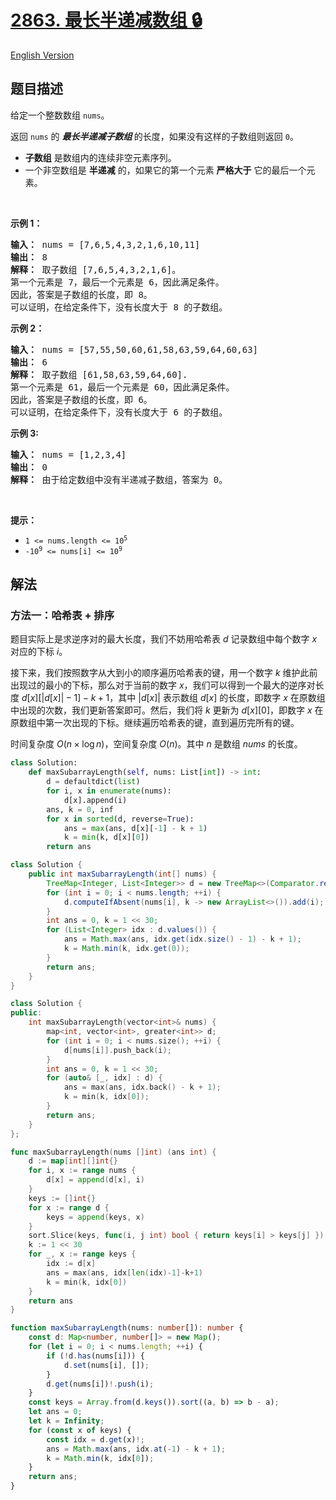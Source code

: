 # [2863. 最长半递减数组 🔒](https://leetcode.cn/problems/maximum-length-of-semi-decreasing-subarrays)

[English Version](/solution/2800-2899/2863.Maximum%20Length%20of%20Semi-Decreasing%20Subarrays/README_EN.md)

<!-- tags:数组,哈希表,排序 -->

## 题目描述

<!-- 这里写题目描述 -->

<p>给定一个整数数组 <code>nums</code>。</p>

<p>返回 <code>nums</code> 的&nbsp;<em><strong>最长半递减子数组&nbsp;</strong></em>的长度，如果没有这样的子数组则返回 <code>0</code>。</p>

<ul>
	<li><strong>子数组</strong> 是数组内的连续非空元素序列。</li>
	<li>一个非空数组是 <strong>半递减</strong> 的，如果它的第一个元素 <strong>严格大于</strong> 它的最后一个元素。</li>
</ul>

<p>&nbsp;</p>

<p><strong class="example">示例 1：</strong></p>

<pre>
<strong>输入：</strong> nums = [7,6,5,4,3,2,1,6,10,11]
<b>输出：</b> 8
<b>解释：</b> 取子数组 [7,6,5,4,3,2,1,6]。
第一个元素是 7，最后一个元素是 6，因此满足条件。
因此，答案是子数组的长度，即 8。
可以证明，在给定条件下，没有长度大于 8 的子数组。
</pre>

<p><strong class="example">示例 2：</strong></p>

<pre>
<b>输入：</b> nums = [57,55,50,60,61,58,63,59,64,60,63]
<b>输出：</b> 6
<b>解释：</b> 取子数组 [61,58,63,59,64,60].
第一个元素是 61，最后一个元素是 60，因此满足条件。
因此，答案是子数组的长度，即 6。
可以证明，在给定条件下，没有长度大于 6 的子数组。
</pre>

<p><b>示例 3:</b></p>

<pre>
<b>输入：</b> nums = [1,2,3,4]
<b>输出：</b> 0
<b>解释：</b> 由于给定数组中没有半递减子数组，答案为 0。
</pre>

<p>&nbsp;</p>

<p><b>提示：</b></p>

<ul>
	<li><code>1 &lt;= nums.length &lt;= 10<sup>5</sup></code></li>
	<li><code>-10<sup>9</sup> &lt;= nums[i] &lt;= 10<sup>9</sup></code></li>
</ul>

## 解法

### 方法一：哈希表 + 排序

题目实际上是求逆序对的最大长度，我们不妨用哈希表 $d$ 记录数组中每个数字 $x$ 对应的下标 $i$。

接下来，我们按照数字从大到小的顺序遍历哈希表的键，用一个数字 $k$ 维护此前出现过的最小的下标，那么对于当前的数字 $x$，我们可以得到一个最大的逆序对长度 $d[x][|d[x]|-1]-k + 1$，其中 $|d[x]|$ 表示数组 $d[x]$ 的长度，即数字 $x$ 在原数组中出现的次数，我们更新答案即可。然后，我们将 $k$ 更新为 $d[x][0]$，即数字 $x$ 在原数组中第一次出现的下标。继续遍历哈希表的键，直到遍历完所有的键。

时间复杂度 $O(n \times \log n)$，空间复杂度 $O(n)$。其中 $n$ 是数组 $nums$ 的长度。

<!-- tabs:start -->

```python
class Solution:
    def maxSubarrayLength(self, nums: List[int]) -> int:
        d = defaultdict(list)
        for i, x in enumerate(nums):
            d[x].append(i)
        ans, k = 0, inf
        for x in sorted(d, reverse=True):
            ans = max(ans, d[x][-1] - k + 1)
            k = min(k, d[x][0])
        return ans
```

```java
class Solution {
    public int maxSubarrayLength(int[] nums) {
        TreeMap<Integer, List<Integer>> d = new TreeMap<>(Comparator.reverseOrder());
        for (int i = 0; i < nums.length; ++i) {
            d.computeIfAbsent(nums[i], k -> new ArrayList<>()).add(i);
        }
        int ans = 0, k = 1 << 30;
        for (List<Integer> idx : d.values()) {
            ans = Math.max(ans, idx.get(idx.size() - 1) - k + 1);
            k = Math.min(k, idx.get(0));
        }
        return ans;
    }
}
```

```cpp
class Solution {
public:
    int maxSubarrayLength(vector<int>& nums) {
        map<int, vector<int>, greater<int>> d;
        for (int i = 0; i < nums.size(); ++i) {
            d[nums[i]].push_back(i);
        }
        int ans = 0, k = 1 << 30;
        for (auto& [_, idx] : d) {
            ans = max(ans, idx.back() - k + 1);
            k = min(k, idx[0]);
        }
        return ans;
    }
};
```

```go
func maxSubarrayLength(nums []int) (ans int) {
	d := map[int][]int{}
	for i, x := range nums {
		d[x] = append(d[x], i)
	}
	keys := []int{}
	for x := range d {
		keys = append(keys, x)
	}
	sort.Slice(keys, func(i, j int) bool { return keys[i] > keys[j] })
	k := 1 << 30
	for _, x := range keys {
		idx := d[x]
		ans = max(ans, idx[len(idx)-1]-k+1)
		k = min(k, idx[0])
	}
	return ans
}
```

```ts
function maxSubarrayLength(nums: number[]): number {
    const d: Map<number, number[]> = new Map();
    for (let i = 0; i < nums.length; ++i) {
        if (!d.has(nums[i])) {
            d.set(nums[i], []);
        }
        d.get(nums[i])!.push(i);
    }
    const keys = Array.from(d.keys()).sort((a, b) => b - a);
    let ans = 0;
    let k = Infinity;
    for (const x of keys) {
        const idx = d.get(x)!;
        ans = Math.max(ans, idx.at(-1) - k + 1);
        k = Math.min(k, idx[0]);
    }
    return ans;
}
```

<!-- tabs:end -->

<!-- end -->
